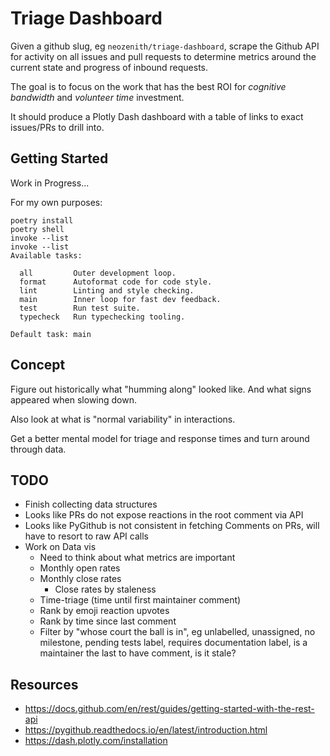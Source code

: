 # Triage Dashboard

Given a github slug, eg `neozenith/triage-dashboard`, scrape the Github API for activity on all issues and pull requests to determine metrics around the current state and progress of inbound requests.

The goal is to focus on the work that has the best ROI for _cognitive bandwidth_ and _volunteer time_ investment.

It should produce a Plotly Dash dashboard with a table of links to exact issues/PRs to drill into.

## Getting Started

Work in Progress...

For my own purposes:
```
poetry install
poetry shell
invoke --list
invoke --list
Available tasks:

  all         Outer development loop.
  format      Autoformat code for code style.
  lint        Linting and style checking.
  main        Inner loop for fast dev feedback.
  test        Run test suite.
  typecheck   Run typechecking tooling.

Default task: main
```

## Concept

Figure out historically what "humming along" looked like. And what signs appeared when slowing down.

Also look at what is "normal variability" in interactions.

Get a better mental model for triage and response times and turn around through data.

## TODO

 - Finish collecting data structures
 - Looks like PRs do not expose reactions in the root comment via API
 - Looks like PyGithub is not consistent in fetching Comments on PRs, will have to resort to raw API calls
 - Work on Data vis
    - Need to think about what metrics are important
    - Monthly open rates
    - Monthly close rates
      - Close rates by staleness
    - Time-triage (time until first maintainer comment)
    - Rank by emoji reaction upvotes
    - Rank by time since last comment
    - Filter by "whose court the ball is in", eg unlabelled, unassigned, no milestone, pending tests label, requires documentation label, is a maintainer the last to have comment, is it stale?



## Resources

 - https://docs.github.com/en/rest/guides/getting-started-with-the-rest-api
 - https://pygithub.readthedocs.io/en/latest/introduction.html
 - https://dash.plotly.com/installation
